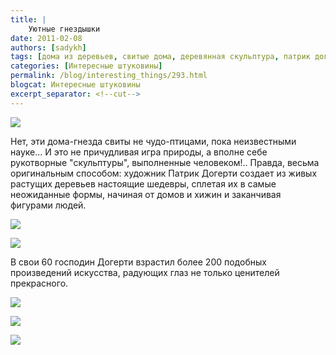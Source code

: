 ```yaml
---
title: |
    Уютные гнездышки
date: 2011-02-08
authors: [sadykh]
tags: [дома из деревьев, свитые дома, деревянная скульптура, патрик догерти, дом-гнездо, идеи для сада, садовая скульптура]
categories: [Интересные штуковины]
permalink: /blog/interesting_things/293.html
blogcat: Интересные штуковины
excerpt_separator: <!--cut-->
---
```



![](http://itw66.ru/uploads/images/00/00/05/2011/02/08/d6b0ef.jpg)


Нет, эти дома-гнезда свиты не чудо-птицами, пока неизвестными науке... И это не причудливая игра природы, а вполне себе рукотворные "скульптуры", выполненные человеком!.. Правда, весьма оригинальным способом: художник Патрик Догерти создает из живых растущих деревьев настоящие шедевры, сплетая их в самые неожиданные формы, начиная от домов и хижин и заканчивая фигурами людей.


![](http://itw66.ru/uploads/images/00/00/05/2011/02/08/c01c73.jpg)



![](http://itw66.ru/uploads/images/00/00/05/2011/02/08/5c52cb.jpg)

    
В свои 60 господин Догерти взрастил более 200 подобных произведений искусства, радующих глаз не только ценителей прекрасного.


![](http://itw66.ru/uploads/images/00/00/05/2011/02/08/e6890d.jpg)



![](http://itw66.ru/uploads/images/00/00/05/2011/02/08/b3cbcb.jpg)



![](http://itw66.ru/uploads/images/00/00/05/2011/02/08/b4517e.jpg)

